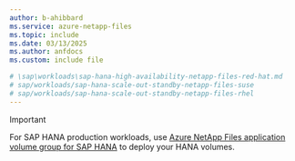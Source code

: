 ```yaml
---
author: b-ahibbard
ms.service: azure-netapp-files
ms.topic: include
ms.date: 03/13/2025
ms.author: anfdocs
ms.custom: include file

# \sap\workloads\sap-hana-high-availability-netapp-files-red-hat.md
# sap/workloads/sap-hana-scale-out-standby-netapp-files-suse
# sap/workloads/sap-hana-scale-out-standby-netapp-files-rhel
---
```


>[!IMPORTANT]
>For SAP HANA production workloads, use [Azure NetApp Files application volume group for SAP HANA](../application-volume-group-introduction.md) to deploy your HANA volumes.